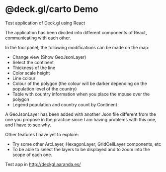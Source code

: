 # @deck.gl/carto Demo

Test application of Deck.gl using React

The application has been divided into different components of React, communicating with each other.

In the tool panel, the following modifications can be made on the map:

* Change view (Show GeoJsonLayer)
* Select the continent 
* Thickness of the line
* Color scale height
* Line colour
* Colour of the polygon (the colour will be darker depending on the population level of the country)
* Table with country information when you place the mouse over the polygon
* Legend population and country count by Continent

A GeoJsonLayer has been added with another Json file different from the one you propose in the practice since I am having problems with this one, and I have to see why.

Other features I have yet to explore:

* Try some other ArcLayer, HexagonLayer, GridCellLayer components, etc
* To be able to select the layers to be displayed and to zoom into the scope of each one.


Test app in http://deckgl.aaranda.es/
